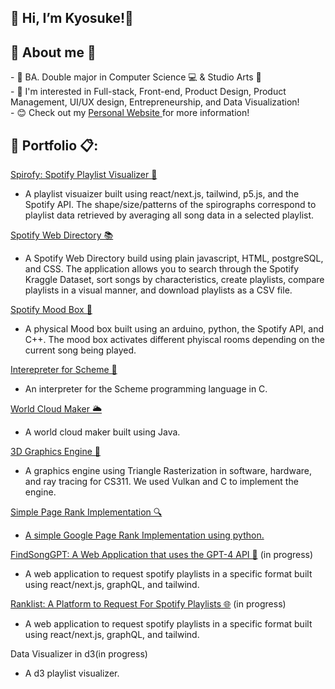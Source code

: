 <h2>🔗 Hi, I’m Kyosuke!👋 </h2>

<h2> 🔗 About me 👀  </h2>
- 🏫 BA. Double major in Computer Science 💻 & Studio Arts 🎨
<br>
- 🌱 I'm interested in Full-stack, Front-end, Product Design, Product Management, UI/UX design, Entrepreneurship, and Data Visualization!
<br>
- 😊 Check out my <a href="https://kyosukeimai.me">Personal Website </a> for more information!

<h2> 🔗 Portfolio 📋: </h2>

<p> <a href="">Spirofy: Spotify Playlist Visualizer  🎵</a> <p> 
   
- A playlist visuaizer built using react/next.js, tailwind, p5.js, and the Spotify API. The shape/size/patterns of the spirographs correspond to playlist data retrieved by averaging all song data in a selected playlist. 

  
  
<p> <a href="https://github.com/imaik129/Spotify-Web-App"> Spotify Web Directory  📚</a> <p> 

  - A Spotify Web Directory build using plain javascript, HTML, postgreSQL, and CSS. The application allows you to search through the Spotify Kraggle Dataset, sort songs by characteristics, create playlists, compare playlists in a visual manner, and download playlists as a CSV file.  
 
<p> <a href="https://github.com/imaik129/Spotify-Mood-Box"> Spotify Mood Box  🎁</a> <p> 

  - A physical Mood box built using an arduino, python, the Spotify API, and C++. The mood box activates different phyiscal rooms depending on the current song being played.
  
 
<p> <a href="https://github.com/imaik129/Interpreter-for-Scheme">  Interepreter for Scheme 🐪 </a> <p> 

  - An interpreter for the Scheme programming language in C. 

<p> <a href="https://github.com/imaik129/Word-cloud/tree/main"> World Cloud Maker  🌥️</a> <p> 

  - A world cloud maker built using Java. 

<p> <a href="https://github.com/imaik129/Word-cloud/tree/main"> 3D Graphics Engine 🌲</a> <p> 

  - A graphics engine using Triangle Rasterization in software, hardware, and ray tracing for CS311. We used Vulkan and C to implement the engine. 

<p> <a href="https://github.com/imaik129/Page-Rank-Implementation">Simple Page Rank Implementation 🔍

  - A simple Google Page Rank Implementation using python. 
   
<p> <a href="https://github.com/imaik129/findSongGPT">FindSongGPT: A Web Application that uses the GPT-4 API 🎸</a> (in progress) <p> 

  - A web application to request spotify playlists in a specific format built using react/next.js, graphQL, and tailwind. 

<p> <a href="https://github.com/imaik129/ranklist">Ranklist: A Platform to Request For Spotify Playlists  🌐</a> (in progress) <p> 

  - A web application to request spotify playlists in a specific format built using react/next.js, graphQL, and tailwind. 

<p> <a href=""> </a> Data Visualizer in d3(in progress) <p> 

  - A d3 playlist visualizer.

<!---
imaik129/imaik129 is a ✨ special ✨ repository because its `README.md` (this file) appears on your GitHub profile.
You can click the Preview link to take a look at your changes.
--->
